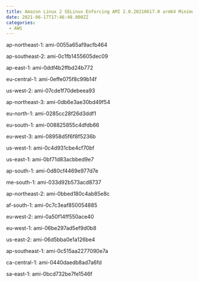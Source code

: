 ```yaml
---
title: Amazon Linux 2 SELinux Enforcing AMI 2.0.20210617.0 arm64 Minimal HVM gp2
date: 2021-06-17T17:46:48.000ZZ
categories:
 - AWS
---
```


ap-northeast-1: ami-0055a65af9acfb464

ap-southeast-2: ami-0c1fb1455605dec09

ap-east-1: ami-0ddf4b2ffbd24b772

eu-central-1: ami-0effe075f8c99b14f

us-west-2: ami-07cde1f70debeea93

ap-northeast-3: ami-0db6e3ae30bd49f54

eu-north-1: ami-0285cc28f26d3ddf1

eu-south-1: ami-008825855c4dfdb66

eu-west-3: ami-08958d5f6f8f5236b

us-west-1: ami-0c4d931cbe4cf70bf

us-east-1: ami-0bf71d83acbbed9e7

ap-south-1: ami-0d80cf4469e977d7e

me-south-1: ami-033d92b573acd8737

ap-northeast-2: ami-0bbed180c4ab85e8c

af-south-1: ami-0c7c3eaf850054885

eu-west-2: ami-0a50f14ff550ace40

eu-west-1: ami-06be297ad5ef9d0b8

us-east-2: ami-06d5bba0e1a126be4

ap-southeast-1: ami-0c515aa2277090e7a

ca-central-1: ami-0440daedb8ad7a6fd

sa-east-1: ami-0bcd732be7fe1546f

